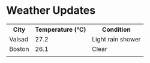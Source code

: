 # Weather Updates

<!-- WEATHER-UPDATE-START -->
<table><tr><th>City</th><th>Temperature (°C)</th><th>Condition</th></tr><tr><td>Valsad</td><td>27.2</td><td>Light rain shower</td></tr><tr><td>Boston</td><td>26.1</td><td>Clear</td></tr><tr><td></td><td></td><td></td></tr></table>
<!-- WEATHER-UPDATE-END -->
